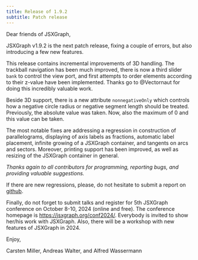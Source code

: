 ```yaml
---
title: Release of 1.9.2
subtitle: Patch release
---
```


Dear friends of JSXGraph,

JSXGraph v1.9.2 is the next patch release, fixing a couple of errors, but also introducing a few new features.

This release contains incremental improvements of 3D handling. The trackball navigation has been much improved, there is now a third slider `bank` to control the view port, and first attempts to order elements according to their z-value have been implemented. Thanks go to @Vectornaut for doing this incredibly valuable work. 

Beside 3D support, there is a new attribute `nonnegativeOnly` which controls how a negative circle radius or negative segment length should be treated. Previously, the absolute value was taken. Now, also the maximum of 0 and this value can be taken.

The most notable fixes are addressing a regression in construction of parallelograms,  displaying of axis labels as fractions, automatic label placement, infinite growing of a JSXGraph container, and tangents on arcs and sectors. Moreover, printing support has been improved, as well as resizing of the JSXGraph container in general.

*Thanks again to all contributors for programming, reporting bugs, and providing valuable suggestions.*

If there are new regressions, please, do not hesitate to submit a report on [github](https://github.com/jsxgraph/jsxgraph).

Finally, do not forget to submit talks and register for 5th JSXGraph conference on October 8-10, 2024 (online and free). The conference homepage is <https://jsxgraph.org/conf2024/>. Everybody is invited to show her/his work with JSXGraph. Also, there will be a workshop with new features of JSXGraph in 2024.


Enjoy, 

Carsten Miller, Andreas Walter, and Alfred Wassermann

